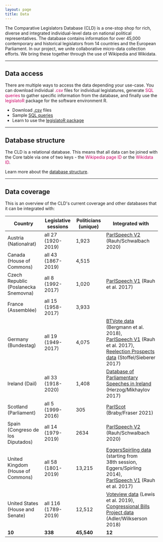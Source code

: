 ```yaml
---
layout: page
title: Data
---
```


The Comparative Legislators Database (CLD) is a one-stop shop for rich, diverse and integrated individual-level data on national political representatives. The database contains information for over 45,000 contemporary and historical legislators from 14 countries and the European Parliament. In our project, we unite collaborative micro-data collection efforts. We bring these together through the use of Wikipedia and Wikidata.

---

<h2 class="legislator-blue">Data access</h2>

<p>There are multiple ways to access the data depending your use-case. You can download individual <span style = "color:#cc0065">.csv </span>files for individual legislatures, generate <span style = "color:#cc0065">SQL queries</span> to gather specific information from the database, and finally use the <span style = "color:#cc0065">legislatoR</span> package for the software environment R.</p>

<ul>
<li> Download <a href="{{ site.baseurl }}/data/csv/">.csv</a> files <i class="fa fa-download"></i></li>
<li> Sample <a href="{{ site.baseurl }}/data/sql/">SQL queries</a> <i class="fa fa-database"></i></li>
<li> Learn to use the <a href="{{ site.baseurl }}/data/legislator/">legislatoR package</a> <i class="fa fa-code"></i></li>
</ul>

---

<h2 class="legislator-blue">Database structure</h2>

The CLD is a relational database. This means that all data can be joined with the Core table via one of two keys - the <span style="color:#cc0065">Wikipedia page ID</span> or the <span style="color:#cc0065">Wikidata ID</span>.

Learn more about the <a href="{{ site.baseurl }}/data/structure/">database structure</a>.

---

<h2 class="legislator-blue">Data coverage</h2>

This is an overview of the CLD's current coverage and other databases that it can be integrated with:

<table class="table-hover"> <thead>
          <tr>
            <th>Country</th>
            <th>Legislative sessions</th>
            <th>Politicians (unique)</th>
            <th>Integrated with</th>
          </tr>
        </thead>
        <tbody>
          <tr>
            <td>Austria (Nationalrat)</td>
            <td>all 27<br> (1920-2019)</td>
            <td>1,923</td>
            <td><a href="https://dataverse.harvard.edu/dataset.xhtml?persistentId=doi:10.7910/DVN/L4OAKN" rel="nofollow">ParlSpeech V2</a> (Rauh/Schwalbach 2020)</td>
          </tr>
          <tr>
            <td>Canada (House of Commons)</td>
            <td>all 43<br> (1867-2019)</td>
            <td>4,515</td>
            <td></td>
          </tr>
          <tr>
            <td>Czech Republic (Poslanecka Snemovna)</td>
            <td>all 8<br> (1992-2017)</td>
            <td>1,020</td>
            <td><a href="https://dataverse.harvard.edu/dataset.xhtml?persistentId=doi:10.7910/DVN/E4RSP9" rel="nofollow">ParlSpeech V1</a> (Rauh et al. 2017)</td>
          </tr>
          <tr>
            <td>France (Assemblée)</td>
            <td>all 15<br> (1958-2017)</td>
            <td>3,933</td>
            <td></td>
          </tr>
          <tr>
            <td>Germany (Bundestag)</td>
            <td>all 19<br> (1949-2017)</td>
            <td>4,075</td>
            <td><a href="https://dataverse.harvard.edu/dataverse/btvote" rel="nofollow">BTVote data</a> (Bergmann et al. 2018),<br> <a href="https://dataverse.harvard.edu/dataset.xhtml?persistentId=doi:10.7910/DVN/E4RSP9" rel="nofollow">ParlSpeech V1</a> (Rauh et al. 2017),<br> <a href="https://dataverse.harvard.edu/dataset.xhtml?persistentId=doi:10.7910/DVN/EBEDPI" rel="nofollow">Reelection Prospects data</a> (Stoffel/Sieberer 2017)</td>
          </tr>
          <tr>
            <td>Ireland (Dail)</td>
            <td>all 33<br> (1918-2020)</td>
            <td>1,408</td>
            <td><a href="https://dataverse.harvard.edu/dataset.xhtml?persistentId=doi:10.7910/DVN/6MZN76" rel="nofollow">Database of Parliamentary Speeches in Ireland</a> (Herzog/Mikhaylov 2017)</td>
          </tr>
          <tr>
            <td>Scotland (Parliament)</td>
            <td>all 5<br> (1999-2016)</td>
            <td>305</td>
            <td><a href="https://dataverse.harvard.edu/dataset.xhtml?persistentId=doi:10.7910/DVN/EQ9WBE" rel="nofollow">ParlScot</a> (Braby/Fraser 2021)</td>
          </tr>
          <tr>
            <td>Spain (Congreso de los Diputados)</td>
            <td>all 14<br> (1979-2019)</td>
            <td>2634</td>
            <td><a href="https://dataverse.harvard.edu/dataset.xhtml?persistentId=doi:10.7910/DVN/L4OAKN" rel="nofollow">ParlSpeech V2</a> (Rauh/Schwalbach 2020)</td>
          </tr>
          <tr>
            <td>United Kingdom (House of Commons)</td>
            <td>all 58<br> (1801-2019)</td>
            <td>13,215</td>
            <td><a href="https://github.com/ArthurSpirling/EggersSpirlingDatabase">EggersSpirling data</a> (starting from <br> 38th session, Eggers/Spirling 2014),<br> <a href="https://dataverse.harvard.edu/dataset.xhtml?persistentId=doi:10.7910/DVN/E4RSP9" rel="nofollow">ParlSpeech V1</a> (Rauh et al. 2017)</td>
          </tr>
          <tr>
            <td>United States (House and Senate)</td>
            <td>all 116<br> (1789-2019)</td>
            <td>12,512</td>
            <td><a href="https://voteview.com/data" rel="nofollow">Voteview data</a> (Lewis et al. 2019), <br> <a href="http://www.congressionalbills.org/" rel="nofollow">Congressional Bills Project data</a> (Adler/Wilkserson 2018)</td>
          </tr>
          <tr>
            <td><strong>10</strong></td>
            <td><strong>338</strong></td>
            <td><strong>45,540</strong></td>
            <td><strong>12</strong></td>
          </tr>
        </tbody>
      </table>
